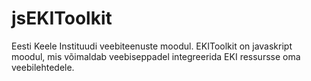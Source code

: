 jsEKIToolkit
============

Eesti Keele Instituudi veebiteenuste moodul. EKIToolkit on javaskript moodul, mis võimaldab veebiseppadel integreerida EKI ressursse oma veebilehtedele.
